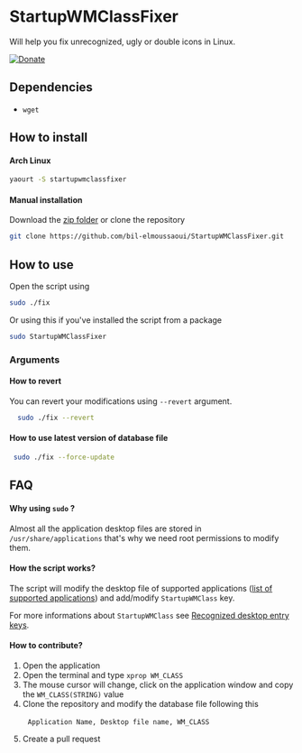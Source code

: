 # StartupWMClassFixer
Will help you fix unrecognized, ugly or double icons in Linux.

[![Donate](https://img.shields.io/badge/Donate-PayPal-green.svg)](https://www.paypal.me/BilalELMoussaoui)

## Dependencies
- `wget`

## How to install
#### Arch Linux
```bash
yaourt -S startupwmclassfixer
```
#### Manual installation
Download the [zip folder](https://github.com/bil-elmoussaoui/StartupWMClassFixer/archive/master.zip) or clone the repository
  ```bash
git clone https://github.com/bil-elmoussaoui/StartupWMClassFixer.git
```

## How to use
Open the script using 
```bash
sudo ./fix
```

Or using this if you've installed the script from a package 
```bash
sudo StartupWMClassFixer
```
  
### Arguments
#### How to revert
You can revert your modifications using `--revert` argument.
```bash
  sudo ./fix --revert
```
#### How to use latest version of database file
```bash
 sudo ./fix --force-update
```

## FAQ

#### Why using `sudo` ?
Almost all the application desktop files are stored in `/usr/share/applications` that's why we need root permissions to modify them.

#### How the script works? 
The script will modify the desktop file of supported applications ([list of supported applications](https://github.com/bil-elmoussaoui/StartupWMClassFixer/blob/master/database.csv)) and add/modify `StartupWMClass` key. 

For more informations about `StartupWMClass` see [Recognized desktop entry keys](http://standards.freedesktop.org/desktop-entry-spec/latest/ar01s05.html). 

#### How to contribute? 
1. Open the application 
2. Open the terminal and type `xprop WM_CLASS`
3. The mouse cursor will change, click on the application window and copy the `WM_CLASS(STRING)` value
4. Clone the repository and modify the database file following this

  ```
    Application Name, Desktop file name, WM_CLASS
  ```

5. Create a pull request
